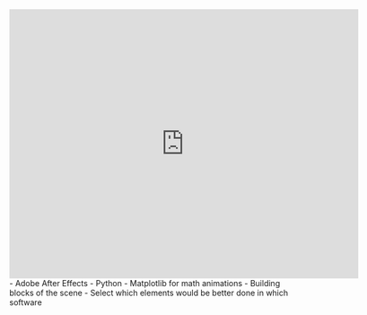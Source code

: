 <iframe width="622" height="480" src="https://www.youtube.com/embed/yaa13eehgzo" title="How I make science animations" frameborder="0" allow="accelerometer; autoplay; clipboard-write; encrypted-media; gyroscope; picture-in-picture; web-share" allowfullscreen></iframe>
- Adobe After Effects
- Python
-  Matplotlib for math animations
	- Building blocks of the scene
	- Select which elements would be better done in which software  